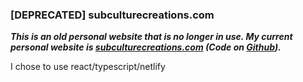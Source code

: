 ### [DEPRECATED] subculturecreations.com

***This is an old personal website that is no longer in use. My current personal website is [subculturecreations.com](https://subculturecreations.com/) (Code on [Github](https://github.com/brmscheiner/subculturecreations.com)).***

I chose to use react/typescript/netlify
